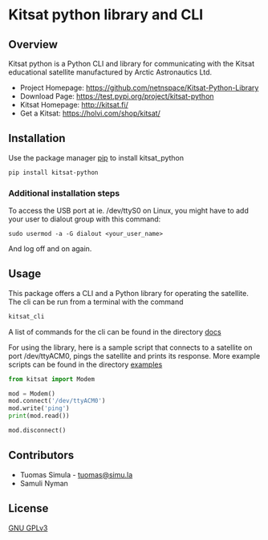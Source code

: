 # Kitsat python library and CLI

## Overview

Kitsat python is a Python CLI and library for communicating with the Kitsat educational satellite manufactured by Arctic Astronautics Ltd.

 * Project Homepage: https://github.com/netnspace/Kitsat-Python-Library
 * Download Page: https://test.pypi.org/project/kitsat-python
 * Kitsat Homepage: http://kitsat.fi/
 * Get a Kitsat: https://holvi.com/shop/kitsat/

## Installation

Use the package manager [pip](https://pip.pypa.io/en/stable/) to install kitsat_python

```bash
pip install kitsat-python
```

### Additional installation steps

To access the USB port at ie. /dev/ttyS0 on Linux, you might have to add your user to dialout group with this command:
```
sudo usermod -a -G dialout <your_user_name>
```
And log off and on again.

## Usage

This package offers a CLI and a Python library for operating the satellite. The cli can be run from a terminal with the command

```bash
kitsat_cli
```

A list of commands for the cli can be found in the directory [docs](docs)


For using the library, here is a sample script that connects to a satellite on port /dev/ttyACM0, pings the satellite and prints its response. More example scripts can be found in the directory [examples](examples)

```python
from kitsat import Modem

mod = Modem()
mod.connect('/dev/ttyACM0')
mod.write('ping')
print(mod.read())

mod.disconnect()
```

## Contributors
 * Tuomas Simula - <tuomas@simu.la>
 * Samuli Nyman

## License
[GNU GPLv3](https://choosealicense.com/licenses/gpl-3.0)